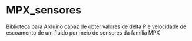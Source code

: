 # MPX_sensores
Biblioteca para Arduino capaz de obter valores de delta P e velocidade de escoamento de um fluido por meio de sensores da família MPX
